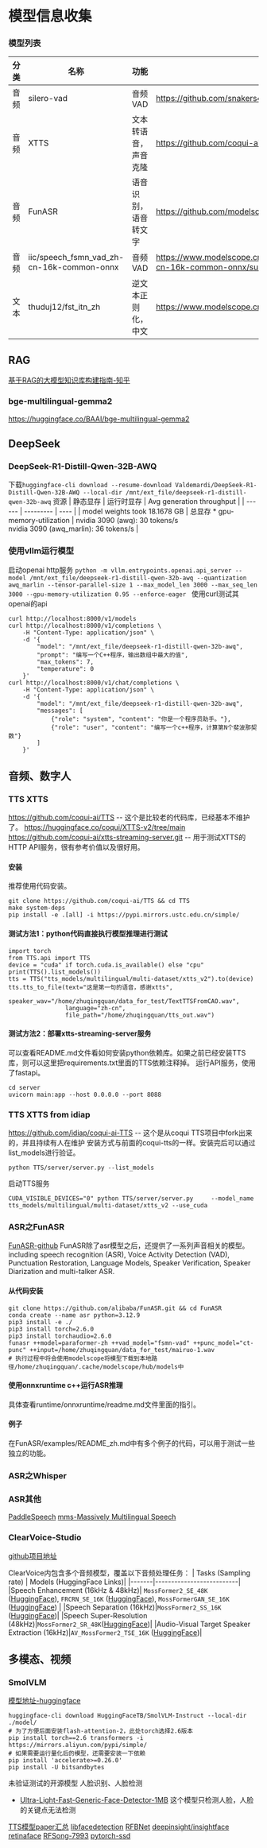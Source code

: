 # 模型信息收集

### 模型列表
| 分类 | 名称 | 功能 | 地址 | 教程 |
| --- | --- | --- | --- | --- |
| 音频 | silero-vad | 音频VAD           | https://github.com/snakers4/silero-vad | https://github.com/snakers4/silero-vad/README.md |
| 音频 | XTTS       | 文本转语音，声音克隆 | https://github.com/coqui-ai/TTS | https://docs.coqui.ai/en/latest/index.html |
| 音频 | FunASR | 语音识别，语音转文字 | https://github.com/modelscope/FunASR | https://github.com/modelscope/FunASR/tree/main/runtime/docs |
| 音频 | iic/speech_fsmn_vad_zh-cn-16k-common-onnx | 音频VAD | https://www.modelscope.cn/models/iic/speech_fsmn_vad_zh-cn-16k-common-onnx/summary | runtime/onnxruntime/bin/funasr-onnx-online-vad.cpp |
| 文本 | thuduj12/fst_itn_zh | 逆文本正则化，中文 | https://www.modelscope.cn/models/thuduj12/fst_itn_zh/ | https://github.com/wenet-e2e/WeTextProcessing <br> https://mp.weixin.qq.com/s/q_11lck78qcjylHCi6wVsQ | 

## RAG
[基于RAG的大模型知识库构建指南-知乎](https://zhuanlan.zhihu.com/p/24923829948)

### bge-multilingual-gemma2
https://huggingface.co/BAAI/bge-multilingual-gemma2

## DeepSeek
### DeepSeek-R1-Distill-Qwen-32B-AWQ
下载```huggingface-cli download --resume-download Valdemardi/DeepSeek-R1-Distill-Qwen-32B-AWQ --local-dir /mnt/ext_file/deepseek-r1-distill-qwen-32b-awq```
资源
| 静态显存 | 运行时显存 | Avg generation throughput |
| ------  | --------- | ---- |
| model weights took 18.1678 GB  | 总显存 * gpu-memory-utilization  | nvidia 3090 (awq): 30 tokens/s <br> nvidia 3090 (awq_marlin): 36 tokens/s |
### 使用vllm运行模型
启动openai http服务
```python -m vllm.entrypoints.openai.api_server --model /mnt/ext_file/deepseek-r1-distill-qwen-32b-awq --quantization awq_marlin --tensor-parallel-size 1 --max_model_len 3000 --max_seq_len 3000 --gpu-memory-utilization 0.95 --enforce-eager ```
使用curl测试其openai的api
```
curl http://localhost:8000/v1/models
curl http://localhost:8000/v1/completions \
    -H "Content-Type: application/json" \
    -d '{
        "model": "/mnt/ext_file/deepseek-r1-distill-qwen-32b-awq",
        "prompt": "编写一个C++程序，输出数组中最大的值",
        "max_tokens": 7,
        "temperature": 0
    }'
curl http://localhost:8000/v1/chat/completions \
    -H "Content-Type: application/json" \
    -d '{
        "model": "/mnt/ext_file/deepseek-r1-distill-qwen-32b-awq",
        "messages": [
            {"role": "system", "content": "你是一个程序员助手。"},
            {"role": "user", "content": "编写一个c++程序，计算第N个斐波那契数"}
        ]
    }'

```

## 音频、数字人
### TTS XTTS
https://github.com/coqui-ai/TTS -- 这个是比较老的代码库，已经基本不维护了。
https://huggingface.co/coqui/XTTS-v2/tree/main
https://github.com/coqui-ai/xtts-streaming-server.git -- 用于测试XTTS的HTTP API服务，很有参考价值以及很好用。
#### 安装
推荐使用代码安装。
```
git clone https://github.com/coqui-ai/TTS && cd TTS
make system-deps
pip install -e .[all] -i https://pypi.mirrors.ustc.edu.cn/simple/
```
#### 测试方法1：python代码直接执行模型推理进行测试
```
import torch
from TTS.api import TTS
device = "cuda" if torch.cuda.is_available() else "cpu"
print(TTS().list_models())
tts = TTS("tts_models/multilingual/multi-dataset/xtts_v2").to(device)
tts.tts_to_file(text="这是第一句的语音，感谢xtts", 
                speaker_wav="/home/zhuqingquan/data_for_test/TextTTSFromCAO.wav", 
                language="zh-cn", 
                file_path="/home/zhuqingquan/tts_out.wav")
```
#### 测试方法2：部署xtts-streaming-server服务
可以查看README.md文件看如何安装python依赖库。如果之前已经安装TTS库，则可以这里把requirements.txt里面的TTS依赖注释掉。
运行API服务，使用了fastapi。
```
cd server
uvicorn main:app --host 0.0.0.0 --port 8088
```

### TTS XTTS from idiap
https://github.com/idiap/coqui-ai-TTS -- 这个是从coqui TTS项目中fork出来的，并且持续有人在维护
安装方式与前面的coqui-tts的一样。安装完后可以通过list_models进行验证。
```
python TTS/server/server.py --list_models
```
启动TTS服务
```
CUDA_VISIBLE_DEVICES="0" python TTS/server/server.py     --model_name tts_models/multilingual/multi-dataset/xtts_v2 --use_cuda
```

### ASR之FunASR
[FunASR-github](https://github.com/modelscope/FunASR)
FunASR除了asr模型之后，还提供了一系列声音相关的模型。including speech recognition (ASR), Voice Activity Detection (VAD), Punctuation Restoration, Language Models, Speaker Verification, Speaker Diarization and multi-talker ASR.
#### 从代码安装
```
git clone https://github.com/alibaba/FunASR.git && cd FunASR
conda create --name asr python=3.12.9
pip3 install -e ./
pip3 install torch=2.6.0
pip3 install torchaudio=2.6.0
funasr ++model=paraformer-zh ++vad_model="fsmn-vad" ++punc_model="ct-punc" ++input=/home/zhuqingquan/data_for_test/mairuo-1.wav
# 执行过程中将会使用modelscope将模型下载到本地路径/home/zhuqingquan/.cache/modelscope/hub/models中
```
#### 使用onnxruntime c++运行ASR推理
具体查看runtime/onnxruntime/readme.md文件里面的指引。

#### 例子
在FunASR/examples/README_zh.md中有多个例子的代码，可以用于测试一些独立的功能。

### ASR之Whisper
### ASR其他
[PaddleSpeech](https://github.com/PaddlePaddle/PaddleSpeech?tab=readme-ov-file)
[mms-Massively Multilingual Speech](https://github.com/facebookresearch/fairseq/blob/main/examples/mms/README.md)

### ClearVoice-Studio
[github项目地址](https://github.com/modelscope/ClearerVoice-Studio.git)

ClearVoice内包含多个音频模型，覆盖以下音频处理任务：
| Tasks (Sampling rate) | Models (HuggingFace Links)|
|-------|--------------------------|
|Speech Enhancement (16kHz & 48kHz)| `MossFormer2_SE_48K` ([HuggingFace](https://huggingface.co/alibabasglab/MossFormer2_SE_48K)), `FRCRN_SE_16K` ([HuggingFace](https://huggingface.co/alibabasglab/FRCRN_SE_16K)), `MossFormerGAN_SE_16K` ([HuggingFace](https://huggingface.co/alibabasglab/MossFormerGAN_SE_16K)) | 
|Speech Separation (16kHz)|`MossFormer2_SS_16K` ([HuggingFace](https://huggingface.co/alibabasglab/MossFormer2_SS_16K))|
|Speech Super-Resolution (48kHz)|`MossFormer2_SR_48K`([HuggingFace](https://huggingface.co/alibabasglab/MossFormer2_SR_48K))|
|Audio-Visual Target Speaker Extraction (16kHz)|`AV_MossFormer2_TSE_16K` ([HuggingFace](https://huggingface.co/alibabasglab/AV_MossFormer2_TSE_16K))|

## 多模态、视频
### SmolVLM
[模型地址-huggingface](https://huggingface.co/HuggingFaceTB/SmolVLM-Instruct)
```
huggingface-cli download HuggingFaceTB/SmolVLM-Instruct --local-dir ./model/
# 为了方便后面安装flash-attention-2，此处torch选择2.6版本
pip install torch==2.6 transformers -i https://mirrors.aliyun.com/pypi/simple/
# 如果需要运行量化后的模型，还需要安装一下依赖
pip install 'accelerate>=0.26.0'
pip install -U bitsandbytes
```

未验证测试的开源模型
人脸识别、人脸检测
+ [Ultra-Light-Fast-Generic-Face-Detector-1MB](https://github.com/Linzaer/Ultra-Light-Fast-Generic-Face-Detector-1MB)
这个模型只检测人脸，人脸的关键点无法检测

[TTS模型paper汇总](https://github.com/coqui-ai/TTS-papers)
[libfacedetection](https://github.com/ShiqiYu/libfacedetection/)
[RFBNet](https://github.com/GOATmessi8/RFBNet)
[deepinsight/insightface](https://github.com/deepinsight/insightface)
[retinaface](https://github.com/ternaus/retinaface?tab=readme-ov-file)
[RFSong-7993](https://github.com/songwsx/RFSong-7993)
[pytorch-ssd](https://github.com/qfgaohao/pytorch-ssd)